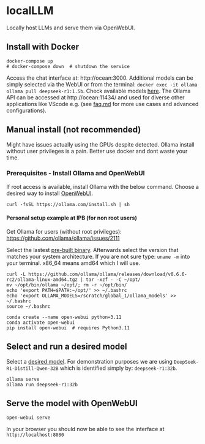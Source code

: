 # localLLM
Locally host LLMs and serve them via OpenWebUI.

## Install with Docker
```
docker-compose up
# docker-compose down  # shutdown the service
```
Access the chat interface at: http://ocean:3000.
Additional models can be simply selected via the WebUI or from the terminal: `docker exec -it ollama ollama pull deepseek-r1:1.5b`. Check available models [here](https://ollama.com/search).
The Ollama API can be accessed at http://ocean:11434/ and used for diverse other applications like VScode e.g. (see [faq.md](faq.md) for more use cases and advanced configurations).

## Manual install (not recommended)
Might have issues actually using the GPUs despite detected. Ollama install without user privileges is a pain. Better use docker and dont waste your time.

### Prerequisites - Install Ollama and OpenWebUI
If root access is available, install Ollama with the below command.
Choose a desired way to install [OpenWebUI](https://github.com/open-webui/open-webui).
```
curl -fsSL https://ollama.com/install.sh | sh
```

#### Personal setup example at IPB (for non root users)
Get Ollama for users (without root privileges): https://github.com/ollama/ollama/issues/2111

Select the lastest [pre-built binary](https://github.com/ollama/ollama/releases). Afterwards select the version that matches your system architecture. If you are not sure type: `uname -m` into your terminal. x86_64 means amd64 which I will use.
```
curl -L https://github.com/ollama/ollama/releases/download/v0.6.6-rc2/ollama-linux-amd64.tgz | tar -xzf - -C ~/opt/
mv ~/opt/bin/ollama ~/opt/; rm -r ~/opt/bin/
echo 'export PATH=$PATH:~/opt/' >> ~/.bashrc
echo 'export OLLAMA_MODELS=/scratch/global_1/ollama_models' >> ~/.bashrc
source ~/.bashrc
```
```
conda create --name open-webui python=3.11
conda activate open-webui
pip install open-webui  # requires Python3.11
```

## Select and run a desired model
Select a [desired model](https://ollama.com/search). For demonstration purposes we are using `DeepSeek-R1-Distill-Qwen-32B` which is identified simply by: `deepseek-r1:32b`.
```
ollama serve
ollama run deepseek-r1:32b
```

## Serve the model with OpenWebUI
```
open-webui serve
```
In your browser you should now be able to see the interface at `http://localhost:8080`